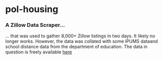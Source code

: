 # pol-housing

### A Zillow Data Scraper...
<p>... that was used to gather 8,000+ Zillow listings in two days. It likely no longer works. However, the data was collated with some IPUMS dataand school distance data from the department of education. The data in question is freely available <a href="https://drive.google.com/drive/folders/1Rl5qRtpXdoL3UPHq1YbVJX0fisJj8dwo?usp=sharing">here</a></p>
